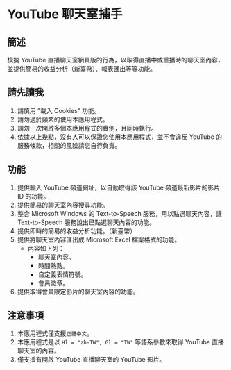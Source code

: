 # YouTube 聊天室捕手

## 簡述

模擬 YouTube 直播聊天室網頁版的行為，以取得直播中或重播時的聊天室內容，並提供簡易的收益分析（新臺幣）、報表匯出等等功能。

## 請先讀我

1. 請慎用 "載入 Cookies" 功能。
2. 請勿過於頻繁的使用本應用程式。
3. 請勿一次開啟多個本應用程式的實例，且同時執行。
4. 依據以上幾點，沒有人可以保證您使用本應用程式，並不會違反 YouTube 的服務條款，相關的風險請您自行負責。

## 功能

1. 提供輸入 YouTube 頻道網址，以自動取得該 YouTube 頻道最新影片的影片 ID 的功能。
2. 提供簡易的聊天室內容搜尋功能。
3. 整合 Microsoft Windows 的 Text-to-Speech 服務，用以點選聊天內容，讓 Text-to-Speech 服務說出已點選聊天內容的功能。
4. 提供即時的簡易的收益分析功能。（新臺幣）
5. 提供將聊天室內容匯出成 Microsoft Excel 檔案格式的功能。
   - 內容如下列：
     - 聊天室內容。
     - 時間熱點。
     - 自定義表情符號。
     - 會員徽章。
6. 提供取得會員限定影片的聊天室內容的功能。

## 注意事項

1. 本應用程式僅支援`正體中文`。
2. 本應用程式是以 `Hl = "zh-TW", Gl = "TW"` 等語系參數來取得 YouTube 直播聊天室的內容。
3. 僅支援有開啟 YouTube 直播聊天室的 YouTube 影片。